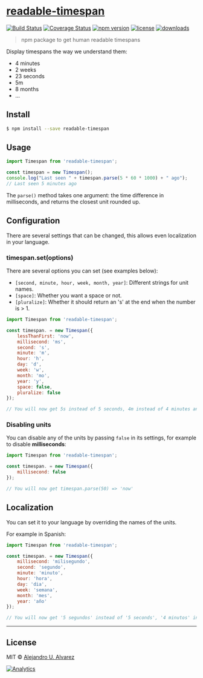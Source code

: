 [readable-timespan](http://urbanoalvarez.es/node-timespan)
=================

[![Build Status](http://img.shields.io/travis/aurbano/node-timespan/master.svg?style=flat-square)](https://travis-ci.org/aurbano/node-timespan)
[![Coverage Status](https://coveralls.io/repos/github/aurbano/node-timespan/badge.svg?branch=master)](https://coveralls.io/github/aurbano/node-timespan?branch=master)
[![npm version](http://img.shields.io/npm/v/readable-timespan.svg?style=flat-square)](https://www.npmjs.org/package/readable-timespan)
[![license](http://img.shields.io/npm/l/readable-timespan.svg?style=flat-square)](https://www.npmjs.org/package/readable-timespan)
[![downloads](https://img.shields.io/npm/dm/readable-timespan.svg?style=flat-square)](https://www.npmjs.org/package/readable-timespan)

> npm package to get human readable timespans

Display timespans the way we understand them:

* 4 minutes
* 2 weeks
* 23 seconds
* 5m
* 8 months
* ...

## Install

```sh
$ npm install --save readable-timespan
```

## Usage

```js
import Timespan from 'readable-timespan';

const timespan = new Timespan();
console.log("Last seen " + timespan.parse(5 * 60 * 1000) + " ago");
// Last seen 5 minutes ago
```

The `parse()` method takes one argument: the time difference in milliseconds, and returns the closest unit rounded up.

## Configuration

There are several settings that can be changed, this allows even localization in your language.

### timespan.set(options)

There are several options you can set (see examples below):

* `[second, minute, hour, week, month, year]`: Different strings for unit names.
* `[space]`: Whether you want a space or not.
* `[pluralize]`: Whether it should return an 's' at the end when the number is > 1.

```js
import Timespan from 'readable-timespan';

const timespan. = new Timespan({
    lessThanFirst: 'now',
    millisecond: 'ms',
    second: 's',
    minute: 'm',
    hour: 'h',
    day: 'd',
    week: 'w',
    month: 'mo',
    year: 'y',
    space: false,
    pluralize: false
});

// You will now get 5s instead of 5 seconds, 4m instead of 4 minutes and so on.
```

### Disabling units

You can disable any of the units by passing `false` in its settings, for example to disable **milliseconds**:


```js
import Timespan from 'readable-timespan';

const timespan. = new Timespan({
    millisecond: false
});

// You will now get timespan.parse(50) => 'now' 
```


## Localization

You can set it to your language by overriding the names of the units.

For example in Spanish:
```js
import Timespan from 'readable-timespan';

const timespan. = new Timespan({
    millisecond: 'milisegundo',
    second: 'segundo',
    minute: 'minuto',
    hour: 'hora',
    day: 'dia',
    week: 'semana',
    month: 'mes',
    year: 'año'
});

// You will now get '5 segundos' instead of '5 seconds', '4 minutos' instead of '4 minutes' and so on.
```

------ 

## License

MIT © [Alejandro U. Alvarez](http://urbanoalvarez.es)

[![Analytics](https://ga-beacon.appspot.com/UA-3181088-16/node-timespan/readme)](https://github.com/aurbano)
